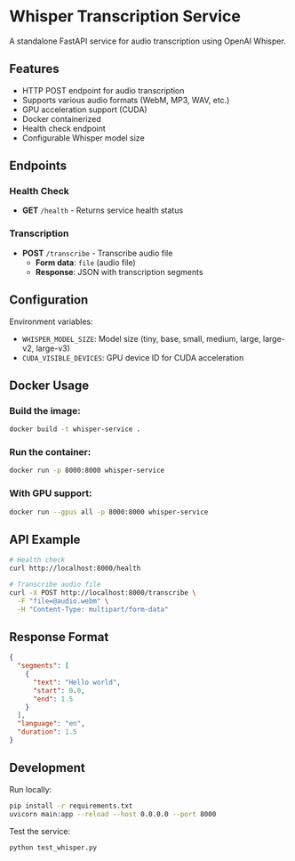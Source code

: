 # Whisper Transcription Service

A standalone FastAPI service for audio transcription using OpenAI Whisper.

## Features

- HTTP POST endpoint for audio transcription
- Supports various audio formats (WebM, MP3, WAV, etc.)
- GPU acceleration support (CUDA)
- Docker containerized
- Health check endpoint
- Configurable Whisper model size

## Endpoints

### Health Check
- **GET** `/health` - Returns service health status

### Transcription
- **POST** `/transcribe` - Transcribe audio file
  - **Form data**: `file` (audio file)
  - **Response**: JSON with transcription segments

## Configuration

Environment variables:
- `WHISPER_MODEL_SIZE`: Model size (tiny, base, small, medium, large, large-v2, large-v3)
- `CUDA_VISIBLE_DEVICES`: GPU device ID for CUDA acceleration

## Docker Usage

### Build the image:
```bash
docker build -t whisper-service .
```

### Run the container:
```bash
docker run -p 8000:8000 whisper-service
```

### With GPU support:
```bash
docker run --gpus all -p 8000:8000 whisper-service
```

## API Example

```bash
# Health check
curl http://localhost:8000/health

# Transcribe audio file
curl -X POST http://localhost:8000/transcribe \
  -F "file=@audio.webm" \
  -H "Content-Type: multipart/form-data"
```

## Response Format

```json
{
  "segments": [
    {
      "text": "Hello world",
      "start": 0.0,
      "end": 1.5
    }
  ],
  "language": "en",
  "duration": 1.5
}
```

## Development

Run locally:
```bash
pip install -r requirements.txt
uvicorn main:app --reload --host 0.0.0.0 --port 8000
```

Test the service:
```bash
python test_whisper.py
```